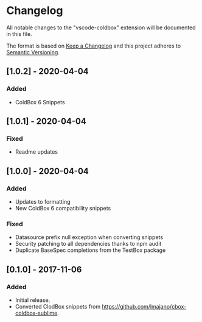 # Changelog

All notable changes to the "vscode-coldbox" extension will be documented in this file.

The format is based on [Keep a Changelog](http://keepachangelog.com/en/1.0.0/)
and this project adheres to [Semantic Versioning](http://semver.org/spec/v2.0.0.html).

## [1.0.2] - 2020-04-04

### Added

- ColdBox 6 Snippets

## [1.0.1] - 2020-04-04

### Fixed

- Readme updates

## [1.0.0] - 2020-04-04

### Added

- Updates to formatting
- New ColdBox 6 compatibility snippets

### Fixed

- Datasource prefix null exception when converting snippets
- Security patching to all dependencies thanks to npm audit
- Duplicate BaseSpec completions from the TestBox package

## [0.1.0] - 2017-11-06

### Added

- Initial release.
- Converted ClodBox snippets from https://github.com/lmajano/cbox-coldbox-sublime.